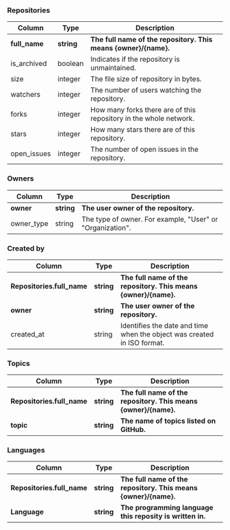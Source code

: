 
### Repositories

| Column        | Type       | Description                                                       |
| ------------- | ---------- | ----------------------------------------------------------------- |
| **full_name** |	**string** | **The full name of the repository. This means {owner}/{name}.**   |
| is_archived	  | boolean	   | Indicates if the repository is unmaintained.                      |
| size	        | integer    | The file size of repository in bytes.                             |
| watchers      |	integer    | The number of users watching the repository.                      |
| forks         |	integer    | How many forks there are of this repository in the whole network. |
| stars         |	integer    | How many stars there are of this repository.                      |
| open_issues   |	integer       | The number of open issues in the repository.                   |

### Owners

| Column     | Type       | Description                                               |
| ---------- | ---------- | --------------------------------------------------------- |
| **owner**  | **string** | **The user owner of the repository.**                     |
| owner_type | string     | The type of owner. For example, "User" or "Organization". | 

### Created by

| Column                     | Type       | Description                                                                 |
| -------------------------- | ---------- | --------------------------------------------------------------------------- |
| **Repositories.full_name** | **string** | **The full name of the repository. This means {owner}/{name}.**             |
| **owner**                  | **string** | **The user owner of the repository.**                                       |
| created_at	               | string        |	Identifies the date and time when the object was created in ISO format. |


### Topics

| Column                     | Type       | Description                                                     |
| -------------------------- | ---------- | --------------------------------------------------------------- |
| **Repositories.full_name** | **string** | **The full name of the repository. This means {owner}/{name}.** |
| **topic**                  | **string** | **The name of topics listed on GitHub.**                        |

### Languages

| Column                     | Type       | Description                                                     |
| -------------------------- | ---------- | --------------------------------------------------------------- |
| **Repositories.full_name** | **string** | **The full name of the repository. This means {owner}/{name}.** |
| **Language**               | **string** | **The programming language this reposity is written in.**       |
